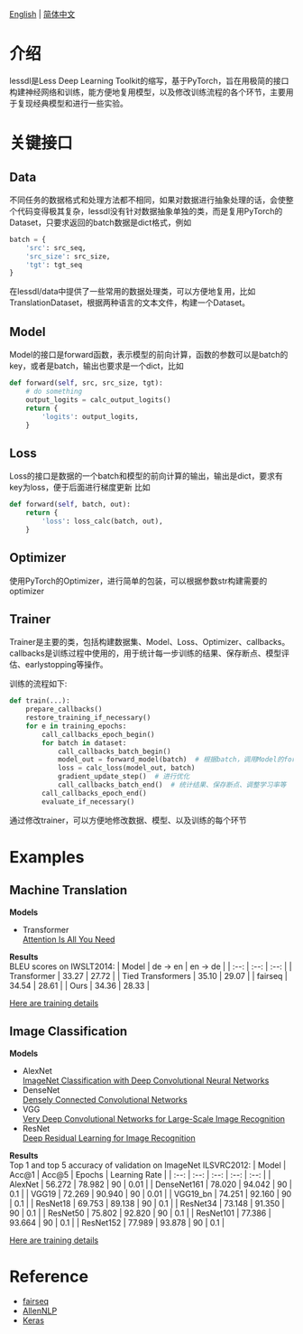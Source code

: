 
[English](README.en.md) | [简体中文](README.md)

# 介绍
lessdl是Less Deep Learning Toolkit的缩写，基于PyTorch，旨在用极简的接口构建神经网络和训练，能方便地复用模型，以及修改训练流程的各个环节，主要用于复现经典模型和进行一些实验。


# 关键接口
## Data
不同任务的数据格式和处理方法都不相同，如果对数据进行抽象处理的话，会使整个代码变得极其复杂，lessdl没有针对数据抽象单独的类，而是复用PyTorch的Dataset，只要求返回的batch数据是dict格式，例如
```python
batch = {
    'src': src_seq,
    'src_size': src_size, 
    'tgt': tgt_seq
}
```
在lessdl/data中提供了一些常用的数据处理类，可以方便地复用，比如TranslationDataset，根据两种语言的文本文件，构建一个Dataset。


## Model
Model的接口是forward函数，表示模型的前向计算，函数的参数可以是batch的key，或者是batch，输出也要求是一个dict，比如
```python
def forward(self, src, src_size, tgt):
    # do something 
    output_logits = calc_output_logits()
    return {
        'logits': output_logits,
    }
```

## Loss
Loss的接口是数据的一个batch和模型的前向计算的输出，输出是dict，要求有key为loss，便于后面进行梯度更新 比如
```python
def forward(self, batch, out):
    return {
        'loss': loss_calc(batch, out),
    }
```

## Optimizer
使用PyTorch的Optimizer，进行简单的包装，可以根据参数str构建需要的optimizer


## Trainer
Trainer是主要的类，包括构建数据集、Model、Loss、Optimizer、callbacks。callbacks是训练过程中使用的，用于统计每一步训练的结果、保存断点、模型评估、earlystopping等操作。

训练的流程如下:
```python
def train(...):
    prepare_callbacks()
    restore_training_if_necessary()
    for e in training_epochs:
        call_callbacks_epoch_begin()
        for batch in dataset:
            call_callbacks_batch_begin()
            model_out = forward_model(batch)  # 根据batch，调用Model的forward函数
            loss = calc_loss(model_out, batch)
            gradient_update_step()  # 进行优化
            call_callbacks_batch_end()  # 统计结果、保存断点、调整学习率等
        call_callbacks_epoch_end()    
        evaluate_if_necessary()
```
通过修改trainer，可以方便地修改数据、模型、以及训练的每个环节


# Examples
## Machine Translation 
__Models__
- Transformer </br>
    [Attention Is All You Need](https://arxiv.org/abs/1706.03762)

__Results__</br>
BLEU scores on IWSLT2014: 
| Model | de -> en | en -> de |
| :--:  |  :--:    |   :--:   |
| Transformer | 33.27 | 27.72 | 
| Tied Transformers | 35.10 | 29.07 | 
| fairseq | 34.54 | 28.61 | 
| Ours | 34.36 | 28.33 | 

[Here are training details](examples/translation-iwslt14-en-de/README.md)


## Image Classification 
__Models__
- AlexNet </br>
    [ImageNet Classification with Deep Convolutional Neural Networks](https://papers.nips.cc/paper/4824-imagenet-classification-with-deep-convolutional-neural-networks.pdf)
- DenseNet </br>
    [Densely Connected Convolutional Networks](https://arxiv.org/pdf/1608.06993.pdf)
- VGG </br>
    [Very Deep Convolutional Networks for Large-Scale Image Recognition](https://arxiv.org/abs/1409.1556)
- ResNet </br>
    [Deep Residual Learning for Image Recognition](https://arxiv.org/abs/1512.03385)

__Results__ </br>
Top 1 and top 5 accuracy of validation on ImageNet ILSVRC2012:
|   Model     | Acc@1     | Acc@5     | Epochs   | Learning Rate |
|   :--:      | :--:      |   :--:    |   :--:   |   :--:        |
| AlexNet     | 56.272    | 78.982    |   90     |  0.01         |
| DenseNet161 | 78.020    | 94.042    |   90     |  0.1          |
| VGG19       | 72.269    | 90.940    |   90     |  0.01         | 
| VGG19_bn    | 74.251    | 92.160    |   90     |  0.1          |
| ResNet18    | 69.753    | 89.138    |   90     |  0.1          |
| ResNet34    | 73.148    | 91.350    |   90     |  0.1          |
| ResNet50    | 75.802    | 92.820    |   90     |  0.1          | 
| ResNet101   | 77.386    | 93.664    |   90     |  0.1          |
| ResNet152   | 77.989    | 93.878    |   90     |  0.1          | 

[Here are training details](examples/image_classification/README.md)


# Reference
- [fairseq](https://github.com/facebookresearch/fairseq)
- [AllenNLP](https://allenai.org/allennlp)
- [Keras](https://keras.io/)
